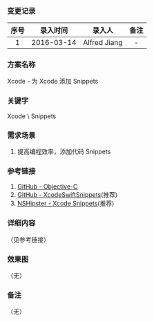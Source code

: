 ### 变更记录

| 序号 | 录入时间 | 录入人 | 备注 |
|:--------:|:--------:|:--------:|:--------:|
| 1 | 2016-03-14 | Alfred Jiang | - |

### 方案名称

Xcode - 为 Xcode 添加 Snippets

### 关键字

Xcode \ Snippets

### 需求场景

1. 提高编程效率，添加代码 Snippets

### 参考链接

1. [GitHub - Objective-C](https://github.com/Xcode-Snippets/Objective-C)
2. [GitHub - XcodeSwiftSnippets](https://github.com/burczyk/XcodeSwiftSnippets)(推荐)
3. [NSHipster - Xcode Snippets](http://nshipster.com/xcode-snippets/)(推荐)

### 详细内容
（见参考链接）

### 效果图
（无）

### 备注
（无）
